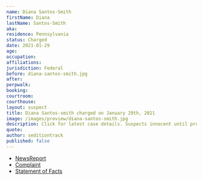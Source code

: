 ```yaml
---
name: Diana Santos-Smith
firstName: Diana
lastName: Santos-Smith
aka:
residence: Pennsylvania
status: Charged
date: 2021-01-29
age:
occupation:
affiliations:
jurisdiction: Federal
before: diana-santos-smith.jpg
after:
perpwalk:
booking:
courtroom:
courthouse:
layout: suspect
title: Diana Santos-smith charged on January 29th, 2021
image: /images/preview/diana-santos-smith.jpg
description: Click for latest case details. Suspects innocent until proven guilty.
quote:
author: seditiontrack
published: false
---
```


- [NewsReport](https://www.mcall.com/news/police/mc-nws-pennsylvania-women-charged-in-capitol-siege-20210130-zsgjdrfdibgpboyuatcphtlaxq-story.html)
- [Complaint](https://www.justice.gov/opa/page/file/1362581/download)
- [Statement of Facts](https://www.justice.gov/opa/page/file/1362581/download)
